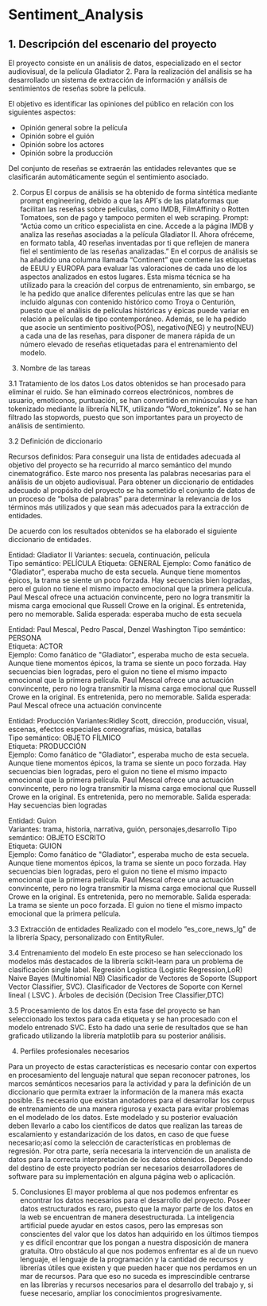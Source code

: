 # Sentiment_Analysis

## 1. Descripción del escenario del proyecto
El proyecto consiste en un análisis de datos, especializado en el sector audiovisual, de la película Gladiator 2. Para la realización del análisis se ha desarrollado  un  sistema de extracción de información y análisis de sentimientos de reseñas sobre la película.

El objetivo es identificar las opiniones del público en relación con los siguientes aspectos:

- Opinión general sobre la película
- Opinión sobre el guión
- Opinión sobre los actores 
- Opinión sobre la producción

Del conjunto de reseñas se extraerán las entidades relevantes que se clasificarán automáticamente según el sentimiento asociado.


2. Corpus
El corpus de análisis se ha obtenido de forma sintética mediante prompt engineering, debido a que las API´s de las plataformas que facilitan las reseñas sobre películas, como IMDB, FilmAffinity o  Rotten Tomatoes,  son de pago y tampoco permiten el web scraping.
Prompt: “Actúa como un crítico especialista en cine. Accede a la página IMDB y analiza las reseñas asociadas a la película Gladiator II. Ahora ofréceme, en formato tabla, 40 reseñas inventadas por ti que reflejen de manera fiel el sentimiento de las reseñas analizadas.”
En el corpus de análisis se ha añadido una columna llamada “Continent” que contiene las etiquetas de EEUU y EUROPA para evaluar las valoraciones de cada uno de los aspectos analizados en estos lugares.
Esta misma técnica se ha utilizado para la creación del corpus de entrenamiento, sin embargo, se le ha pedido que analice diferentes películas entre las que se han incluido algunas con contenido histórico como Troya o Centurión, puesto que el análisis de películas históricas y épicas puede variar en relación a  películas de tipo contemporáneo. Además, se le ha pedido que asocie un sentimiento positivo(POS), negativo(NEG) y neutro(NEU) a cada una de las reseñas, para disponer de manera rápida de un número elevado de reseñas etiquetadas para el entrenamiento del modelo.

3. Nombre de las tareas

3.1 Tratamiento de los datos 
Los datos obtenidos se han procesado para eliminar el ruido. Se han eliminado correos electrónicos, nombres de usuario, emoticonos, puntuación, se han convertido en minúsculas y se han tokenizado mediante la librería NLTK, utilizando “Word_tokenize”. No se han filtrado las stopwords,  puesto que  son importantes para un proyecto de análisis de sentimiento.




3.2 Definición de diccionario

Recursos definidos:
Para conseguir una lista de entidades adecuada al objetivo del proyecto se ha recurrido al marco semántico del mundo cinematográfico. Este marco nos presenta las palabras necesarias para el análisis de un objeto audiovisual. Para obtener un diccionario de entidades adecuado al propósito del proyecto se ha sometido  el conjunto de datos de un proceso de “bolsa de palabras” para determinar la relevancia de los términos más  utilizados y que sean más adecuados para la extracción de entidades.


De acuerdo con los resultados obtenidos se ha elaborado el siguiente diccionario de entidades.

Entidad: Gladiator II
Variantes: secuela, continuación, película  
Tipo semántico: PELÍCULA
Etiqueta: GENERAL
Ejemplo: Como fanático de "Gladiator", esperaba mucho de esta secuela. Aunque tiene momentos épicos, la trama se siente un poco forzada. Hay secuencias bien logradas, pero el guion no tiene el mismo impacto emocional que la primera película. Paul Mescal ofrece una actuación convincente, pero no logra transmitir la misma carga emocional que Russell Crowe en la original. Es entretenida, pero no memorable.
Salida esperada: esperaba mucho de esta secuela

Entidad: Paul Mescal, Pedro Pascal, Denzel Washington
Tipo semántico: PERSONA  
Etiqueta: ACTOR  
Ejemplo: Como fanático de "Gladiator", esperaba mucho de esta secuela. Aunque tiene momentos épicos, la trama se siente un poco forzada. Hay secuencias bien logradas, pero el guion no tiene el mismo impacto emocional que la primera película. Paul Mescal ofrece una actuación convincente, pero no logra transmitir la misma carga emocional que Russell Crowe en la original. Es entretenida, pero no memorable.
Salida esperada: Paul Mescal ofrece una actuación convincente

Entidad: Producción
Variantes:Ridley Scott, dirección, producción, visual, escenas,  efectos especiales coreografías, música, batallas  
Tipo semántico: OBJETO FÍLMICO  
Etiqueta: PRODUCCIÓN  
Ejemplo: Como fanático de "Gladiator", esperaba mucho de esta secuela. Aunque tiene momentos épicos, la trama se siente un poco forzada. Hay secuencias bien logradas, pero el guion no tiene el mismo impacto emocional que la primera película. Paul Mescal ofrece una actuación convincente, pero no logra transmitir la misma carga emocional que Russell Crowe en la original. Es entretenida, pero no memorable.
Salida esperada: Hay secuencias bien logradas

Entidad: Guion  
Variantes: trama, historia, narrativa, guión, personajes,desarrollo 
Tipo semántico: OBJETO ESCRITO  
Etiqueta: GUION  
Ejemplo: Como fanático de "Gladiator", esperaba mucho de esta secuela. Aunque tiene momentos épicos, la trama se siente un poco forzada. Hay secuencias bien logradas, pero el guion no tiene el mismo impacto emocional que la primera película. Paul Mescal ofrece una actuación convincente, pero no logra transmitir la misma carga emocional que Russell Crowe en la original. Es entretenida, pero no memorable.
Salida esperada: La trama se siente un poco forzada. El guion no tiene el mismo impacto emocional que la primera película.

3.3 Extracción de entidades
Realizado con el modelo “es_core_news_lg" de la librería Spacy, personalizado con EntityRuler.

3.4 Entrenamiento del modelo
En este proceso se han seleccionado los modelos más destacados de la librería scikit-learn para un problema de clasificación single label.
Regresión Logística  (Logistic Regression,LoR)
Naive Bayes (Multinomial NB)
Clasificador de Vectores de Soporte (Support Vector Classifier, SVC).
Clasificador de Vectores de Soporte con Kernel lineal ( LSVC ).
Árboles de decisión (Decision Tree Classifier,DTC)

3.5 Procesamiento de los datos
En esta fase del proyecto se han seleccionado los textos para cada etiqueta y se han procesado con el modelo entrenado SVC. Esto ha dado una serie de resultados que se han graficado utilizando la librería matplotlib para su posterior análisis.


4. Perfiles profesionales necesarios

Para un proyecto de estas características es necesario contar con expertos en procesamiento del lenguaje natural que sepan reconocer patrones, los marcos semánticos necesarios para la actividad y para la definición de un diccionario que permita extraer la información de la manera más exacta posible. 
Es necesario que existan anotadores para el desarrollar los corpus de entrenamiento de una manera rigurosa y exacta para evitar problemas en el modelado de los datos.
Este modelado y su posterior evaluación deben llevarlo a cabo los científicos de datos que  realizan las tareas de escalamiento y estandarización de los datos, en caso de que fuese necesario;así como  la selección de características en problemas de regresión. 
 Por otra parte, sería necesaria la intervención de un analista de datos para la correcta interpretación de los datos obtenidos. 
Dependiendo del destino de este proyecto podrían ser necesarios desarrolladores de software para su implementación en alguna página web o aplicación. 

5. Conclusiones
El mayor problema al que nos podemos enfrentar es encontrar los datos necesarios para el desarrollo del proyecto. Poseer datos estructurados es raro, puesto que la mayor parte de los datos en la web se encuentran de manera desestructurada. La inteligencia artificial puede ayudar en estos casos, pero las empresas son conscientes del valor que los datos han adquirido en los últimos tiempos y es difícil encontrar que los pongan a nuestra disposición de manera gratuita. Otro obstáculo al que nos podemos enfrentar es al de un nuevo lenguaje, el lenguaje de la programación y la cantidad de recursos y librerías útiles que existen y que pueden hacer que nos perdamos en un mar de recursos. Para que eso no suceda es imprescindible centrarse en las librerías y recursos necesarios para el desarrollo del trabajo y, si fuese necesario, ampliar los conocimientos progresivamente.
